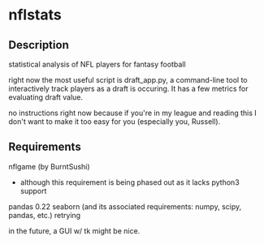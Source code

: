# nflstats

## Description

statistical analysis of NFL players for fantasy football

right now the most useful script is draft_app.py, a command-line tool to interactively track players as a draft is occuring. It has a few metrics for evaluating draft value.

no instructions right now because if you're in my league and reading this I don't want to make it too easy for you (especially you, Russell).

## Requirements

nflgame (by BurntSushi)
 - although this requirement is being phased out as it lacks python3 support

pandas 0.22
seaborn (and its associated requirements: numpy, scipy, pandas, etc.)
retrying

in the future, a GUI w/ tk might be nice.

